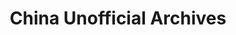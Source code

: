 ---
objectid: '27'
title: China Unofficial Archives
alternatetitle:
external_url: http://www.minjian-danganguan.org/
category: Digital Archives, History
institution:
description: CUA is an online repository of works by PRC-based individuals who produce
  independent magazines, books, and documentary films. These works seek to challenge
  the government's monopolistic vision of the past by offering new interpretations
  of Chinese history based on different political, ethnic, or gender perspectives.
  Launched in late 2023, the archive holds more than 850 such items. They are offered
  free as open-access downloads. Each item has a bilingual introduction explaining
  its significance and are searchable by tags based on creator, era, topic, and format.
layout: resource
---